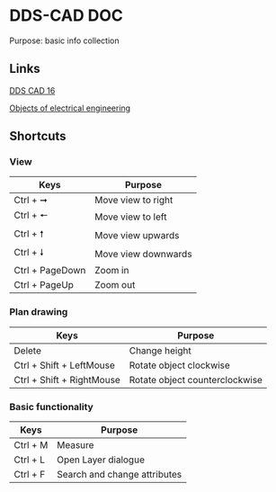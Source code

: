 # DDS-CAD DOC 
Purpose: basic info collection

## Links
[DDS CAD 16](https://docs.dds-cad.net/16/ger/manual/Default_Left.htm)

[Objects of electrical engineering](https://docs.dds-cad.net/16/ger/manual/Default_Left.htm)

## Shortcuts
### View
| Keys | Purpose |
|------|------|
|Ctrl + &#10142;| Move view to right|
|Ctrl + &#129044; | Move view to left|
|Ctrl + &#129045; | Move view upwards|
|Ctrl + &#129047; | Move view downwards|
|Ctrl + PageDown | Zoom in|
|Ctrl + PageUp | Zoom out|

### Plan drawing
| Keys | Purpose |
|------|------|
|Delete | Change height |
|Ctrl + Shift + LeftMouse | Rotate object clockwise |
|Ctrl + Shift + RightMouse | Rotate object counterclockwise |

### Basic functionality
| Keys | Purpose |
|------|------|
|Ctrl + M | Measure |
|Ctrl + L | Open Layer dialogue |
|Ctrl + F| Search and change attributes |






